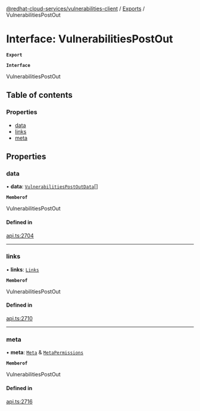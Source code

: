 [@redhat-cloud-services/vulnerabilities-client](../README.md) / [Exports](../modules.md) / VulnerabilitiesPostOut

# Interface: VulnerabilitiesPostOut

**`Export`**

**`Interface`**

VulnerabilitiesPostOut

## Table of contents

### Properties

- [data](VulnerabilitiesPostOut.md#data)
- [links](VulnerabilitiesPostOut.md#links)
- [meta](VulnerabilitiesPostOut.md#meta)

## Properties

### data

• **data**: [`VulnerabilitiesPostOutData`](VulnerabilitiesPostOutData.md)[]

**`Memberof`**

VulnerabilitiesPostOut

#### Defined in

[api.ts:2704](https://github.com/mkholjuraev/javascript-clients/blob/master/packages/vulnerabilities/git-api/api.ts#L2704)

___

### links

• **links**: [`Links`](Links.md)

**`Memberof`**

VulnerabilitiesPostOut

#### Defined in

[api.ts:2710](https://github.com/mkholjuraev/javascript-clients/blob/master/packages/vulnerabilities/git-api/api.ts#L2710)

___

### meta

• **meta**: [`Meta`](Meta.md) & [`MetaPermissions`](MetaPermissions.md)

**`Memberof`**

VulnerabilitiesPostOut

#### Defined in

[api.ts:2716](https://github.com/mkholjuraev/javascript-clients/blob/master/packages/vulnerabilities/git-api/api.ts#L2716)
